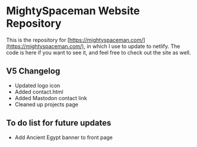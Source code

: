 # MightySpaceman Website Repository
This is the repository for [https://mightyspaceman.com/](https://mightyspaceman.com/), in which I use to update to netlify. The code is here if you want to see it, and feel free to check out the site as well.

## V5 Changelog
- Updated logo icon
- Added contact.html
- Added Mastodon contact link
- Cleaned up projects page

## To do list for future updates
- Add Ancient Egypt banner to front page
